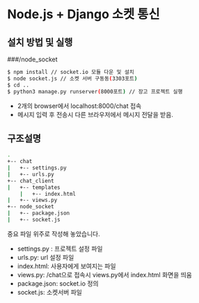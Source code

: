 # Node.js + Django 소켓 통신

## 설치 방법 및 실행
###/node_socket
```sh
$ npm install // socket.io 모듈 다운 및 설치
$ node socket.js // 소켓 서버 구동동(3303포트)
$ cd ..
$ python3 manage.py runserver(8000포트) // 장고 프로젝트 실행
```
- 2개의 browser에서 localhost:8000/chat 접속
- 메시지 입력 후 전송시 다른 브라우저에서 메시지 전달을 받음.


## 구조설명
```sh
.
+-- chat
|   +-- settings.py 
|   +-- urls.py     
+-- chat_client
|   +-- templates
    |   +-- index.html
|   +-- views.py         
+-- node_socket
|   +-- package.json
|   +-- socket.js
```
중요 파일 위주로 작성해 놓았습니다.

  - settings.py : 프로젝트 설정 파일
  - urls.py: url 설정 파일
  - index.html: 사용자에게 보여지는 파일
  - views.py: /chat으로 접속시 views.py에서 index.html 화면을 띄움
  - package.json: socket.io 정의
  - socket.js: 소켓서버 파일



